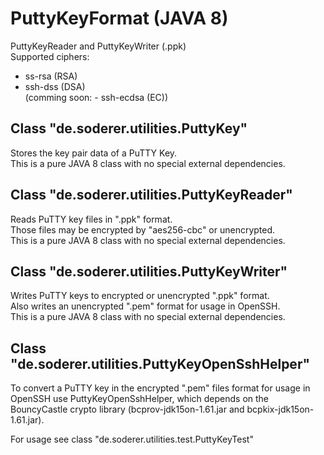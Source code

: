 # PuttyKeyFormat (JAVA 8)
PuttyKeyReader and PuttyKeyWriter (.ppk)  
Supported ciphers:  
- ss-rsa (RSA)  
- ssh-dss (DSA)  
(comming soon: - ssh-ecdsa (EC))

## Class "de.soderer.utilities.PuttyKey"  
Stores the key pair data of a PuTTY Key.  
This is a pure JAVA 8 class with no special external dependencies.

## Class "de.soderer.utilities.PuttyKeyReader"  
Reads PuTTY key files in ".ppk" format.  
Those files may be encrypted by "aes256-cbc" or unencrypted.  
This is a pure JAVA 8 class with no special external dependencies.

## Class "de.soderer.utilities.PuttyKeyWriter"  
Writes PuTTY keys to encrypted or unencrypted ".ppk" format.  
Also writes an unencrypted ".pem" format for usage in OpenSSH.  
This is a pure JAVA 8 class with no special external dependencies.

## Class "de.soderer.utilities.PuttyKeyOpenSshHelper"  
To convert a PuTTY key in the encrypted ".pem" files format for usage in OpenSSH use PuttyKeyOpenSshHelper, which depends on the BouncyCastle crypto library (bcprov-jdk15on-1.61.jar and bcpkix-jdk15on-1.61.jar).

For usage see class "de.soderer.utilities.test.PuttyKeyTest"  
